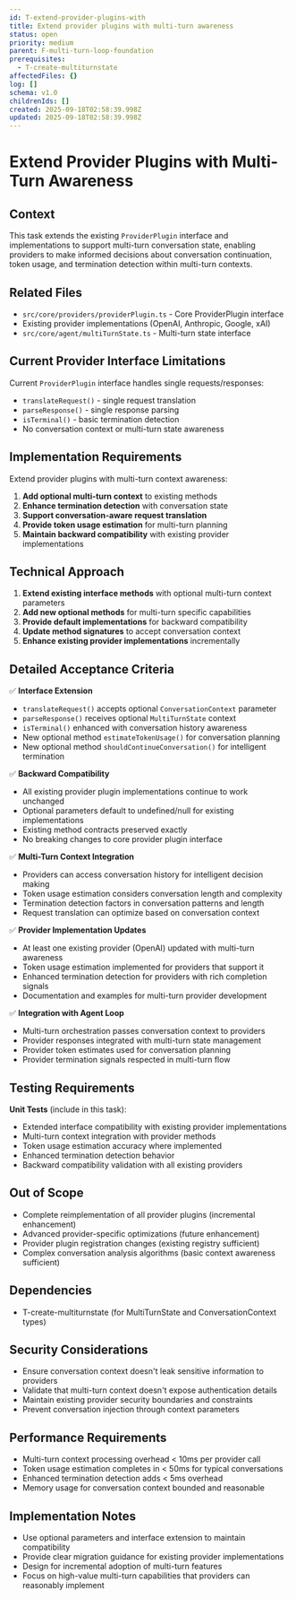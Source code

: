 ```yaml
---
id: T-extend-provider-plugins-with
title: Extend provider plugins with multi-turn awareness
status: open
priority: medium
parent: F-multi-turn-loop-foundation
prerequisites:
  - T-create-multiturnstate
affectedFiles: {}
log: []
schema: v1.0
childrenIds: []
created: 2025-09-18T02:58:39.998Z
updated: 2025-09-18T02:58:39.998Z
---
```


# Extend Provider Plugins with Multi-Turn Awareness

## Context

This task extends the existing `ProviderPlugin` interface and implementations to support multi-turn conversation state, enabling providers to make informed decisions about conversation continuation, token usage, and termination detection within multi-turn contexts.

## Related Files

- `src/core/providers/providerPlugin.ts` - Core ProviderPlugin interface
- Existing provider implementations (OpenAI, Anthropic, Google, xAI)
- `src/core/agent/multiTurnState.ts` - Multi-turn state interface

## Current Provider Interface Limitations

Current `ProviderPlugin` interface handles single requests/responses:

- `translateRequest()` - single request translation
- `parseResponse()` - single response parsing
- `isTerminal()` - basic termination detection
- No conversation context or multi-turn state awareness

## Implementation Requirements

Extend provider plugins with multi-turn context awareness:

1. **Add optional multi-turn context** to existing methods
2. **Enhance termination detection** with conversation state
3. **Support conversation-aware request translation**
4. **Provide token usage estimation** for multi-turn planning
5. **Maintain backward compatibility** with existing provider implementations

## Technical Approach

1. **Extend existing interface methods** with optional multi-turn context parameters
2. **Add new optional methods** for multi-turn specific capabilities
3. **Provide default implementations** for backward compatibility
4. **Update method signatures** to accept conversation context
5. **Enhance existing provider implementations** incrementally

## Detailed Acceptance Criteria

✅ **Interface Extension**

- `translateRequest()` accepts optional `ConversationContext` parameter
- `parseResponse()` receives optional `MultiTurnState` context
- `isTerminal()` enhanced with conversation history awareness
- New optional method `estimateTokenUsage()` for conversation planning
- New optional method `shouldContinueConversation()` for intelligent termination

✅ **Backward Compatibility**

- All existing provider plugin implementations continue to work unchanged
- Optional parameters default to undefined/null for existing implementations
- Existing method contracts preserved exactly
- No breaking changes to core provider plugin interface

✅ **Multi-Turn Context Integration**

- Providers can access conversation history for intelligent decision making
- Token usage estimation considers conversation length and complexity
- Termination detection factors in conversation patterns and length
- Request translation can optimize based on conversation context

✅ **Provider Implementation Updates**

- At least one existing provider (OpenAI) updated with multi-turn awareness
- Token usage estimation implemented for providers that support it
- Enhanced termination detection for providers with rich completion signals
- Documentation and examples for multi-turn provider development

✅ **Integration with Agent Loop**

- Multi-turn orchestration passes conversation context to providers
- Provider responses integrated with multi-turn state management
- Provider token estimates used for conversation planning
- Provider termination signals respected in multi-turn flow

## Testing Requirements

**Unit Tests** (include in this task):

- Extended interface compatibility with existing provider implementations
- Multi-turn context integration with provider methods
- Token usage estimation accuracy where implemented
- Enhanced termination detection behavior
- Backward compatibility validation with all existing providers

## Out of Scope

- Complete reimplementation of all provider plugins (incremental enhancement)
- Advanced provider-specific optimizations (future enhancement)
- Provider plugin registration changes (existing registry sufficient)
- Complex conversation analysis algorithms (basic context awareness sufficient)

## Dependencies

- T-create-multiturnstate (for MultiTurnState and ConversationContext types)

## Security Considerations

- Ensure conversation context doesn't leak sensitive information to providers
- Validate that multi-turn context doesn't expose authentication details
- Maintain existing provider security boundaries and constraints
- Prevent conversation injection through context parameters

## Performance Requirements

- Multi-turn context processing overhead < 10ms per provider call
- Token usage estimation completes in < 50ms for typical conversations
- Enhanced termination detection adds < 5ms overhead
- Memory usage for conversation context bounded and reasonable

## Implementation Notes

- Use optional parameters and interface extension to maintain compatibility
- Provide clear migration guidance for existing provider implementations
- Design for incremental adoption of multi-turn features
- Focus on high-value multi-turn capabilities that providers can reasonably implement
